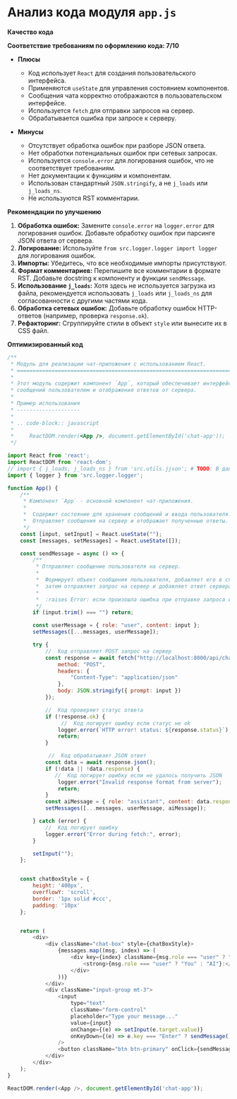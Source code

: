 # Анализ кода модуля `app.js`

**Качество кода**

**Соответствие требованиям по оформлению кода: 7/10**

-   **Плюсы**
    -   Код использует `React` для создания пользовательского интерфейса.
    -   Применяются `useState` для управления состоянием компонентов.
    -   Сообщения чата корректно отображаются в пользовательском интерфейсе.
    -   Используется `fetch` для отправки запросов на сервер.
    -   Обрабатывается ошибка при запросе к серверу.

-   **Минусы**
    -   Отсутствует обработка ошибок при разборе JSON ответа.
    -   Нет обработки потенциальных ошибок при сетевых запросах.
    -   Используется `console.error` для логирования ошибок, что не соответствует требованиям.
    -   Нет документации к функциям и компонентам.
    -   Использован стандартный `JSON.stringify`, а не `j_loads` или `j_loads_ns`.
    -   Не используются RST комментарии.

**Рекомендации по улучшению**

1.  **Обработка ошибок:** Замените `console.error` на `logger.error` для логирования ошибок. Добавьте обработку ошибок при парсинге JSON ответа от сервера.
2.  **Логирование:** Используйте `from src.logger.logger import logger` для логирования ошибок.
3.  **Импорты:** Убедитесь, что все необходимые импорты присутствуют.
4.  **Формат комментариев:** Перепишите все комментарии в формате RST. Добавьте docstring к компоненту и функции `sendMessage`.
5.  **Использование `j_loads`:** Хотя здесь не используется загрузка из файла, рекомендуется использовать `j_loads` или `j_loads_ns` для согласованности с другими частями кода.
6.  **Обработка сетевых ошибок:** Добавьте обработку ошибок HTTP-ответов (например, проверка `response.ok`).
7.  **Рефакторинг:** Сгруппируйте стили в объект `style` или вынесите их в CSS файл.

**Оптимизированный код**

```javascript
/**
 * Модуль для реализации чат-приложения с использованием React.
 * =========================================================================================
 *
 * Этот модуль содержит компонент `App`, который обеспечивает интерфейс для отправки
 * сообщений пользователем и отображения ответов от сервера.
 *
 * Пример использования
 * --------------------
 *
 * .. code-block:: javascript
 *
 *     ReactDOM.render(<App />, document.getElementById('chat-app'));
 */

import React from 'react';
import ReactDOM from 'react-dom';
// import { j_loads, j_loads_ns } from 'src.utils.jjson'; # TODO: В данном файле не используется, но можно импортировать на будущее
import { logger } from 'src.logger.logger';

function App() {
    /**
     * Компонент `App` - основной компонент чат-приложения.
     *
     *  Содержит состояние для хранения сообщений и ввода пользователя.
     *  Отправляет сообщения на сервер и отображает полученные ответы.
     */
    const [input, setInput] = React.useState("");
    const [messages, setMessages] = React.useState([]);

    const sendMessage = async () => {
        /**
         * Отправляет сообщение пользователя на сервер.
         *
         *  Формирует объект сообщения пользователя, добавляет его в список сообщений,
         *  затем отправляет запрос на сервер и добавляет ответ сервера в список сообщений.
         *
         *  :raises Error: если произошла ошибка при отправке запроса или обработке ответа.
         */
        if (input.trim() === "") return;

        const userMessage = { role: "user", content: input };
        setMessages([...messages, userMessage]);

        try {
            //  Код отправляет POST запрос на сервер
            const response = await fetch("http://localhost:8000/api/chat", {
                method: "POST",
                headers: {
                    "Content-Type": "application/json"
                },
                body: JSON.stringify({ prompt: input })
            });

            //  Код проверяет статус ответа
            if (!response.ok) {
                 //  Код логирует ошибку если статус не ok
                logger.error(`HTTP error! status: ${response.status}`);
                return;
            }

             //  Код обрабатывает JSON ответ
            const data = await response.json();
            if (!data || !data.response) {
               //  Код логирует ошибку если не удалось получить JSON
                logger.error("Invalid response format from server");
                return;
            }
            const aiMessage = { role: "assistant", content: data.response };
            setMessages([...messages, userMessage, aiMessage]);

        } catch (error) {
            //  Код логирует ошибку
            logger.error("Error during fetch:", error);
        }

        setInput("");
    };


    const chatBoxStyle = {
        height: '400px',
        overflowY: 'scroll',
        border: '1px solid #ccc',
        padding: '10px'
    };


    return (
        <div>
            <div className="chat-box" style={chatBoxStyle}>
                {messages.map((msg, index) => (
                    <div key={index} className={msg.role === "user" ? "text-right" : "text-left"}>
                        <strong>{msg.role === "user" ? "You" : "AI"}:</strong> {msg.content}
                    </div>
                ))}
            </div>
            <div className="input-group mt-3">
                <input
                    type="text"
                    className="form-control"
                    placeholder="Type your message..."
                    value={input}
                    onChange={(e) => setInput(e.target.value)}
                    onKeyDown={(e) => e.key === "Enter" ? sendMessage() : null}
                />
                <button className="btn btn-primary" onClick={sendMessage}>Send</button>
            </div>
        </div>
    );
}

ReactDOM.render(<App />, document.getElementById('chat-app'));
```